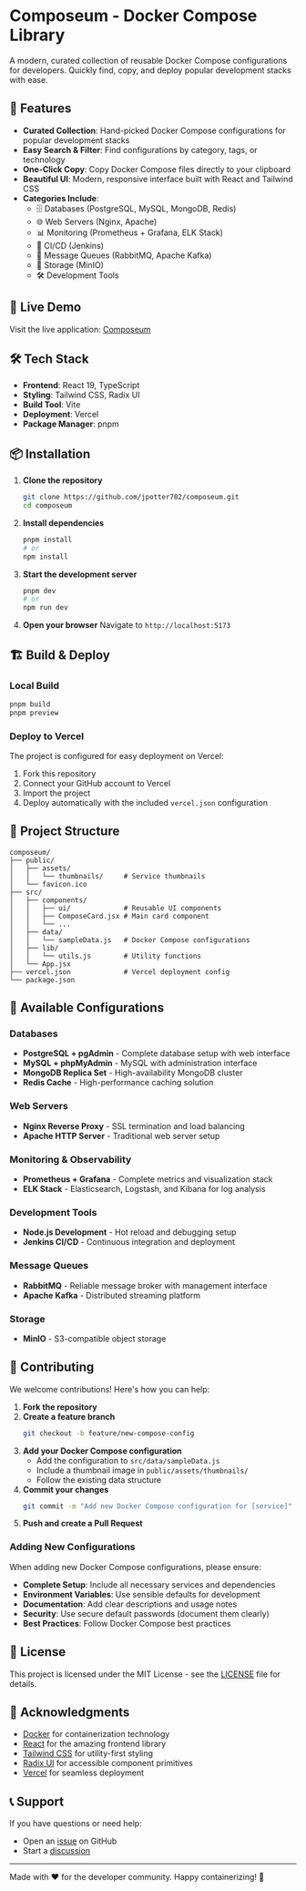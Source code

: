 # Composeum - Docker Compose Library

A modern, curated collection of reusable Docker Compose configurations for developers. Quickly find, copy, and deploy popular development stacks with ease.

## 🌟 Features

- **Curated Collection**: Hand-picked Docker Compose configurations for popular development stacks
- **Easy Search & Filter**: Find configurations by category, tags, or technology
- **One-Click Copy**: Copy Docker Compose files directly to your clipboard
- **Beautiful UI**: Modern, responsive interface built with React and Tailwind CSS
- **Categories Include**:
  - 🗄️ Databases (PostgreSQL, MySQL, MongoDB, Redis)
  - 🌐 Web Servers (Nginx, Apache)
  - 📊 Monitoring (Prometheus + Grafana, ELK Stack)
  - 🔄 CI/CD (Jenkins)
  - 📨 Message Queues (RabbitMQ, Apache Kafka)
  - 💾 Storage (MinIO)
  - 🛠️ Development Tools

## 🚀 Live Demo

Visit the live application: [Composeum](https://your-vercel-url.vercel.app)

## 🛠️ Tech Stack

- **Frontend**: React 19, TypeScript
- **Styling**: Tailwind CSS, Radix UI
- **Build Tool**: Vite
- **Deployment**: Vercel
- **Package Manager**: pnpm

## 📦 Installation

1. **Clone the repository**
   ```bash
   git clone https://github.com/jpotter702/composeum.git
   cd composeum
   ```

2. **Install dependencies**
   ```bash
   pnpm install
   # or
   npm install
   ```

3. **Start the development server**
   ```bash
   pnpm dev
   # or
   npm run dev
   ```

4. **Open your browser**
   Navigate to `http://localhost:5173`

## 🏗️ Build & Deploy

### Local Build
```bash
pnpm build
pnpm preview
```

### Deploy to Vercel
The project is configured for easy deployment on Vercel:

1. Fork this repository
2. Connect your GitHub account to Vercel
3. Import the project
4. Deploy automatically with the included `vercel.json` configuration

## 📁 Project Structure

```
composeum/
├── public/
│   ├── assets/
│   │   └── thumbnails/     # Service thumbnails
│   └── favicon.ico
├── src/
│   ├── components/
│   │   ├── ui/             # Reusable UI components
│   │   ├── ComposeCard.jsx # Main card component
│   │   └── ...
│   ├── data/
│   │   └── sampleData.js   # Docker Compose configurations
│   ├── lib/
│   │   └── utils.js        # Utility functions
│   └── App.jsx
├── vercel.json             # Vercel deployment config
└── package.json
```

## 🎨 Available Configurations

### Databases
- **PostgreSQL + pgAdmin** - Complete database setup with web interface
- **MySQL + phpMyAdmin** - MySQL with administration interface
- **MongoDB Replica Set** - High-availability MongoDB cluster
- **Redis Cache** - High-performance caching solution

### Web Servers
- **Nginx Reverse Proxy** - SSL termination and load balancing
- **Apache HTTP Server** - Traditional web server setup

### Monitoring & Observability
- **Prometheus + Grafana** - Complete metrics and visualization stack
- **ELK Stack** - Elasticsearch, Logstash, and Kibana for log analysis

### Development Tools
- **Node.js Development** - Hot reload and debugging setup
- **Jenkins CI/CD** - Continuous integration and deployment

### Message Queues
- **RabbitMQ** - Reliable message broker with management interface
- **Apache Kafka** - Distributed streaming platform

### Storage
- **MinIO** - S3-compatible object storage

## 🤝 Contributing

We welcome contributions! Here's how you can help:

1. **Fork the repository**
2. **Create a feature branch**
   ```bash
   git checkout -b feature/new-compose-config
   ```
3. **Add your Docker Compose configuration**
   - Add the configuration to `src/data/sampleData.js`
   - Include a thumbnail image in `public/assets/thumbnails/`
   - Follow the existing data structure
4. **Commit your changes**
   ```bash
   git commit -m "Add new Docker Compose configuration for [service]"
   ```
5. **Push and create a Pull Request**

### Adding New Configurations

When adding new Docker Compose configurations, please ensure:

- **Complete Setup**: Include all necessary services and dependencies
- **Environment Variables**: Use sensible defaults for development
- **Documentation**: Add clear descriptions and usage notes
- **Security**: Use secure default passwords (document them clearly)
- **Best Practices**: Follow Docker Compose best practices

## 📄 License

This project is licensed under the MIT License - see the [LICENSE](LICENSE) file for details.

## 🙏 Acknowledgments

- [Docker](https://docker.com) for containerization technology
- [React](https://reactjs.org) for the amazing frontend library
- [Tailwind CSS](https://tailwindcss.com) for utility-first styling
- [Radix UI](https://radix-ui.com) for accessible component primitives
- [Vercel](https://vercel.com) for seamless deployment

## 📞 Support

If you have questions or need help:

- Open an [issue](https://github.com/jpotter702/composeum/issues) on GitHub
- Start a [discussion](https://github.com/jpotter702/composeum/discussions)

---

Made with ❤️ for the developer community. Happy containerizing! 🐳

